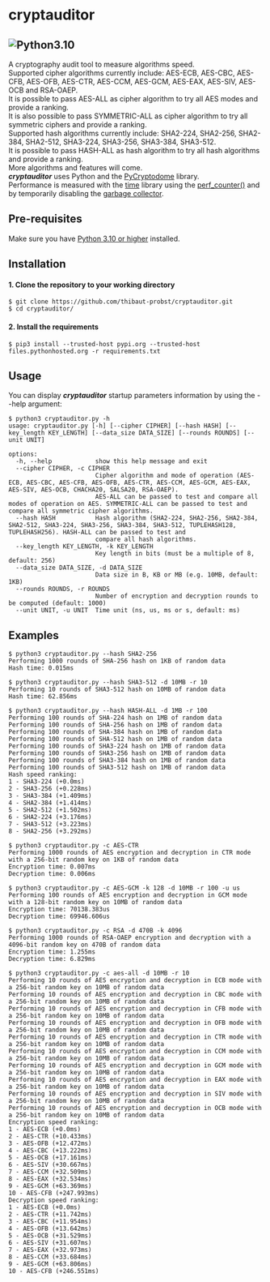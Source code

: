 # cryptauditor
![Python3.10](https://camo.githubusercontent.com/2eeb8947056ba0c1c3b1f9015ce807d0f0f462f99dce4c6acdcc7874f27b1820/68747470733a2f2f696d672e736869656c64732e696f2f62616467652f707974686f6e2d332e31302d626c75652e737667)  
---  
A cryptography audit tool to measure algorithms speed.  
Supported cipher algorithms currently include: AES-ECB, AES-CBC, AES-CFB, AES-OFB, AES-CTR, AES-CCM, AES-GCM, AES-EAX, AES-SIV, AES-OCB and RSA-OAEP.  
It is possible to pass AES-ALL as cipher algorithm to try all AES modes and provide a ranking.  
It is also possible to pass SYMMETRIC-ALL as cipher algorithm to try all symmetric ciphers and provide a ranking.  
Supported hash algorithms currently include: SHA2-224, SHA2-256, SHA2-384, SHA2-512, SHA3-224, SHA3-256, SHA3-384, SHA3-512.  
It is possible to pass HASH-ALL as hash algorithm to try all hash algorithms and provide a ranking.  
More algorithms and features will come.  
***cryptauditor*** uses Python and the [PyCryptodome](https://pycryptodome.readthedocs.io) library.  
Performance is measured with the [time](https://docs.python.org/3/library/time.html) library using the [perf_counter()](https://docs.python.org/3/library/time.html#time.perf_counter) and by temporarily disabling the [garbage collector](https://docs.python.org/3/library/gc.html).

## Pre-requisites

Make sure you have [Python 3.10 or higher](https://www.python.org/downloads/) installed.

## Installation 

#### 1. Clone the repository to your working directory 
```
$ git clone https://github.com/thibaut-probst/cryptauditor.git
$ cd cryptauditor/
```
#### 2. Install the requirements 
```
$ pip3 install --trusted-host pypi.org --trusted-host files.pythonhosted.org -r requirements.txt
```

## Usage 

You can display ***cryptauditor*** startup parameters information by using the --help argument: 

```
$ python3 cryptauditor.py -h
usage: cryptauditor.py [-h] [--cipher CIPHER] [--hash HASH] [--key_length KEY_LENGTH] [--data_size DATA_SIZE] [--rounds ROUNDS] [--unit UNIT]

options:
  -h, --help            show this help message and exit
  --cipher CIPHER, -c CIPHER
                        Cipher algorithm and mode of operation (AES-ECB, AES-CBC, AES-CFB, AES-OFB, AES-CTR, AES-CCM, AES-GCM, AES-EAX, AES-SIV, AES-OCB, CHACHA20, SALSA20, RSA-OAEP).
                        AES-ALL can be passed to test and compare all modes of operation on AES. SYMMETRIC-ALL can be passed to test and compare all symmetric cipher algorithms.
  --hash HASH           Hash algorithm (SHA2-224, SHA2-256, SHA2-384, SHA2-512, SHA3-224, SHA3-256, SHA3-384, SHA3-512, TUPLEHASH128, TUPLEHASH256). HASH-ALL can be passed to test and
                        compare all hash algorithms.
  --key_length KEY_LENGTH, -k KEY_LENGTH
                        Key length in bits (must be a multiple of 8, default: 256)
  --data_size DATA_SIZE, -d DATA_SIZE
                        Data size in B, KB or MB (e.g. 10MB, default: 1KB)
  --rounds ROUNDS, -r ROUNDS
                        Number of encryption and decryption rounds to be computed (default: 1000)
  --unit UNIT, -u UNIT  Time unit (ns, us, ms or s, default: ms)
```
            
## Examples
```
$ python3 cryptauditor.py --hash SHA2-256
Performing 1000 rounds of SHA-256 hash on 1KB of random data
Hash time: 0.015ms
```
```
$ python3 cryptauditor.py --hash SHA3-512 -d 10MB -r 10
Performing 10 rounds of SHA3-512 hash on 10MB of random data
Hash time: 62.856ms
```
```
$ python3 cryptauditor.py --hash HASH-ALL -d 1MB -r 100
Performing 100 rounds of SHA-224 hash on 1MB of random data
Performing 100 rounds of SHA-256 hash on 1MB of random data
Performing 100 rounds of SHA-384 hash on 1MB of random data
Performing 100 rounds of SHA-512 hash on 1MB of random data
Performing 100 rounds of SHA3-224 hash on 1MB of random data
Performing 100 rounds of SHA3-256 hash on 1MB of random data
Performing 100 rounds of SHA3-384 hash on 1MB of random data
Performing 100 rounds of SHA3-512 hash on 1MB of random data
Hash speed ranking:
1 - SHA3-224 (+0.0ms)
2 - SHA3-256 (+0.228ms)
3 - SHA3-384 (+1.409ms)
4 - SHA2-384 (+1.414ms)
5 - SHA2-512 (+1.502ms)
6 - SHA2-224 (+3.176ms)
7 - SHA3-512 (+3.223ms)
8 - SHA2-256 (+3.292ms)
```
```
$ python3 cryptauditor.py -c AES-CTR
Performing 1000 rounds of AES encryption and decryption in CTR mode with a 256-bit random key on 1KB of random data
Encryption time: 0.007ms
Decryption time: 0.006ms
```
```
$ python3 cryptauditor.py -c AES-GCM -k 128 -d 10MB -r 100 -u us
Performing 100 rounds of AES encryption and decryption in GCM mode with a 128-bit random key on 10MB of random data
Encryption time: 70138.383us
Decryption time: 69946.606us
```
```
$ python3 cryptauditor.py -c RSA -d 470B -k 4096 
Performing 1000 rounds of RSA-OAEP encryption and decryption with a 4096-bit random key on 470B of random data
Encryption time: 1.255ms
Decryption time: 6.829ms
```
```
$ python3 cryptauditor.py -c aes-all -d 10MB -r 10
Performing 10 rounds of AES encryption and decryption in ECB mode with a 256-bit random key on 10MB of random data
Performing 10 rounds of AES encryption and decryption in CBC mode with a 256-bit random key on 10MB of random data
Performing 10 rounds of AES encryption and decryption in CFB mode with a 256-bit random key on 10MB of random data
Performing 10 rounds of AES encryption and decryption in OFB mode with a 256-bit random key on 10MB of random data
Performing 10 rounds of AES encryption and decryption in CTR mode with a 256-bit random key on 10MB of random data
Performing 10 rounds of AES encryption and decryption in CCM mode with a 256-bit random key on 10MB of random data
Performing 10 rounds of AES encryption and decryption in GCM mode with a 256-bit random key on 10MB of random data
Performing 10 rounds of AES encryption and decryption in EAX mode with a 256-bit random key on 10MB of random data
Performing 10 rounds of AES encryption and decryption in SIV mode with a 256-bit random key on 10MB of random data
Performing 10 rounds of AES encryption and decryption in OCB mode with a 256-bit random key on 10MB of random data
Encryption speed ranking:
1 - AES-ECB (+0.0ms)
2 - AES-CTR (+10.433ms)
3 - AES-OFB (+12.472ms)
4 - AES-CBC (+13.222ms)
5 - AES-OCB (+17.161ms)
6 - AES-SIV (+30.667ms)
7 - AES-CCM (+32.509ms)
8 - AES-EAX (+32.534ms)
9 - AES-GCM (+63.369ms)
10 - AES-CFB (+247.993ms)
Decryption speed ranking:
1 - AES-ECB (+0.0ms)
2 - AES-CTR (+11.742ms)
3 - AES-CBC (+11.954ms)
4 - AES-OFB (+13.642ms)
5 - AES-OCB (+31.529ms)
6 - AES-SIV (+31.607ms)
7 - AES-EAX (+32.973ms)
8 - AES-CCM (+33.684ms)
9 - AES-GCM (+63.806ms)
10 - AES-CFB (+246.551ms)
```

